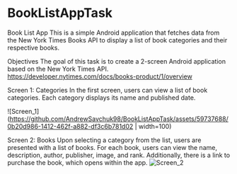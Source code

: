 # BookListAppTask

Book List App
This is a simple Android application that fetches data from the New York Times Books API to display a list of book categories and their respective books.

Objectives
The goal of this task is to create a 2-screen Android application based on the New York Times API. 
https://developer.nytimes.com/docs/books-product/1/overview

Screen 1: Categories
In the first screen, users can view a list of book categories. Each category displays its name and published date.

![Screen_1](https://github.com/AndrewSavchuk98/BookListAppTask/assets/59737688/0b20d986-1412-462f-a882-df3c6b781d02 | width=100)

Screen 2: Books
Upon selecting a category from the list, users are presented with a list of books. For each book, users can view the name, description, author, publisher, image, and rank. Additionally, there is a link to purchase the book, which opens within the app.
![Screen_2](https://github.com/AndrewSavchuk98/BookListAppTask/assets/59737688/804375ae-58c2-4c8a-ac44-a32d350fc070)

